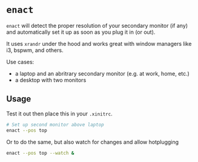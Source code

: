 # `enact`

`enact` will detect the proper resolution of your secondary monitor (if any) and automatically set it up as soon as you plug it in (or out).

It uses `xrandr` under the hood and works great with window managers like i3, bspwm, and others.

Use cases:
- a laptop and an abritrary secondary monitor (e.g. at work, home, etc.)
- a desktop with two monitors

## Usage

Test it out then place this in your `.xinitrc`.

```sh
# Set up second monitor above laptop 
enact --pos top
```

Or to do the same, but also watch for changes and allow hotplugging

```sh
enact --pos top --watch &
```

